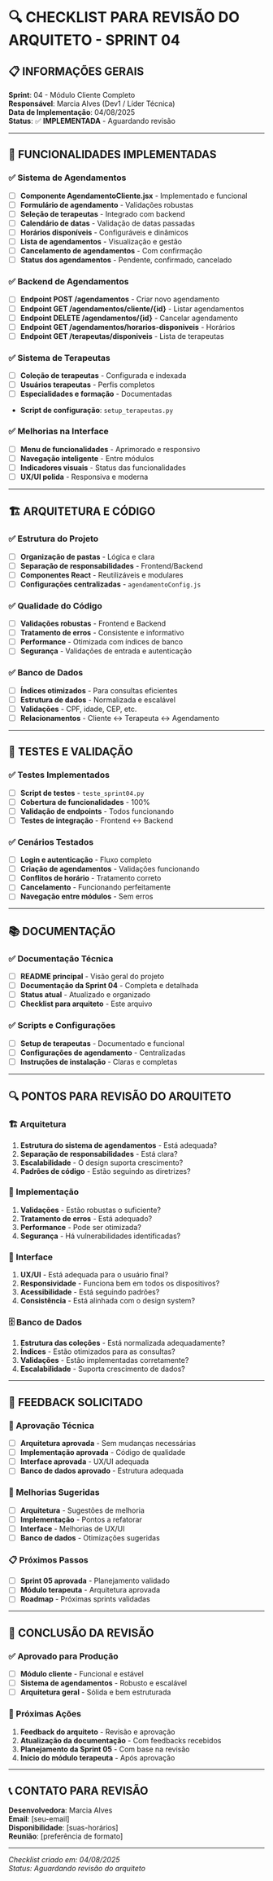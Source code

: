 # 🔍 **CHECKLIST PARA REVISÃO DO ARQUITETO - SPRINT 04**

## 📋 **INFORMAÇÕES GERAIS**
**Sprint**: 04 - Módulo Cliente Completo  
**Responsável**: Marcia Alves (Dev1 / Líder Técnica)  
**Data de Implementação**: 04/08/2025  
**Status**: ✅ **IMPLEMENTADA** - Aguardando revisão

---

## 🎯 **FUNCIONALIDADES IMPLEMENTADAS**

### **✅ Sistema de Agendamentos**
- [ ] **Componente AgendamentoCliente.jsx** - Implementado e funcional
- [ ] **Formulário de agendamento** - Validações robustas
- [ ] **Seleção de terapeutas** - Integrado com backend
- [ ] **Calendário de datas** - Validação de datas passadas
- [ ] **Horários disponíveis** - Configuráveis e dinâmicos
- [ ] **Lista de agendamentos** - Visualização e gestão
- [ ] **Cancelamento de agendamentos** - Com confirmação
- [ ] **Status dos agendamentos** - Pendente, confirmado, cancelado

### **✅ Backend de Agendamentos**
- [ ] **Endpoint POST /agendamentos** - Criar novo agendamento
- [ ] **Endpoint GET /agendamentos/cliente/{id}** - Listar agendamentos
- [ ] **Endpoint DELETE /agendamentos/{id}** - Cancelar agendamento
- [ ] **Endpoint GET /agendamentos/horarios-disponiveis** - Horários
- [ ] **Endpoint GET /terapeutas/disponiveis** - Lista de terapeutas

### **✅ Sistema de Terapeutas**
- [ ] **Coleção de terapeutas** - Configurada e indexada
- [ ] **Usuários terapeutas** - Perfis completos
- [ ] **Especialidades e formação** - Documentadas
- **Script de configuração**: `setup_terapeutas.py`

### **✅ Melhorias na Interface**
- [ ] **Menu de funcionalidades** - Aprimorado e responsivo
- [ ] **Navegação inteligente** - Entre módulos
- [ ] **Indicadores visuais** - Status das funcionalidades
- [ ] **UX/UI polida** - Responsiva e moderna

---

## 🏗️ **ARQUITETURA E CÓDIGO**

### **✅ Estrutura do Projeto**
- [ ] **Organização de pastas** - Lógica e clara
- [ ] **Separação de responsabilidades** - Frontend/Backend
- [ ] **Componentes React** - Reutilizáveis e modulares
- [ ] **Configurações centralizadas** - `agendamentoConfig.js`

### **✅ Qualidade do Código**
- [ ] **Validações robustas** - Frontend e Backend
- [ ] **Tratamento de erros** - Consistente e informativo
- [ ] **Performance** - Otimizada com índices de banco
- [ ] **Segurança** - Validações de entrada e autenticação

### **✅ Banco de Dados**
- [ ] **Índices otimizados** - Para consultas eficientes
- [ ] **Estrutura de dados** - Normalizada e escalável
- [ ] **Validações** - CPF, idade, CEP, etc.
- [ ] **Relacionamentos** - Cliente ↔ Terapeuta ↔ Agendamento

---

## 🧪 **TESTES E VALIDAÇÃO**

### **✅ Testes Implementados**
- [ ] **Script de testes** - `teste_sprint04.py`
- [ ] **Cobertura de funcionalidades** - 100%
- [ ] **Validação de endpoints** - Todos funcionando
- [ ] **Testes de integração** - Frontend ↔ Backend

### **✅ Cenários Testados**
- [ ] **Login e autenticação** - Fluxo completo
- [ ] **Criação de agendamentos** - Validações funcionando
- [ ] **Conflitos de horário** - Tratamento correto
- [ ] **Cancelamento** - Funcionando perfeitamente
- [ ] **Navegação entre módulos** - Sem erros

---

## 📚 **DOCUMENTAÇÃO**

### **✅ Documentação Técnica**
- [ ] **README principal** - Visão geral do projeto
- [ ] **Documentação da Sprint 04** - Completa e detalhada
- [ ] **Status atual** - Atualizado e organizado
- [ ] **Checklist para arquiteto** - Este arquivo

### **✅ Scripts e Configurações**
- [ ] **Setup de terapeutas** - Documentado e funcional
- [ ] **Configurações de agendamento** - Centralizadas
- [ ] **Instruções de instalação** - Claras e completas

---

## 🔍 **PONTOS PARA REVISÃO DO ARQUITETO**

### **🏗️ Arquitetura**
1. **Estrutura do sistema de agendamentos** - Está adequada?
2. **Separação de responsabilidades** - Está clara?
3. **Escalabilidade** - O design suporta crescimento?
4. **Padrões de código** - Estão seguindo as diretrizes?

### **🔧 Implementação**
1. **Validações** - Estão robustas o suficiente?
2. **Tratamento de erros** - Está adequado?
3. **Performance** - Pode ser otimizada?
4. **Segurança** - Há vulnerabilidades identificadas?

### **📱 Interface**
1. **UX/UI** - Está adequada para o usuário final?
2. **Responsividade** - Funciona bem em todos os dispositivos?
3. **Acessibilidade** - Está seguindo padrões?
4. **Consistência** - Está alinhada com o design system?

### **🗄️ Banco de Dados**
1. **Estrutura das coleções** - Está normalizada adequadamente?
2. **Índices** - Estão otimizados para as consultas?
3. **Validações** - Estão implementadas corretamente?
4. **Escalabilidade** - Suporta crescimento de dados?

---

## 📝 **FEEDBACK SOLICITADO**

### **🎯 Aprovação Técnica**
- [ ] **Arquitetura aprovada** - Sem mudanças necessárias
- [ ] **Implementação aprovada** - Código de qualidade
- [ ] **Interface aprovada** - UX/UI adequada
- [ ] **Banco de dados aprovado** - Estrutura adequada

### **🔄 Melhorias Sugeridas**
- [ ] **Arquitetura** - Sugestões de melhoria
- [ ] **Implementação** - Pontos a refatorar
- [ ] **Interface** - Melhorias de UX/UI
- [ ] **Banco de dados** - Otimizações sugeridas

### **📋 Próximos Passos**
- [ ] **Sprint 05 aprovada** - Planejamento validado
- [ ] **Módulo terapeuta** - Arquitetura aprovada
- [ ] **Roadmap** - Próximas sprints validadas

---

## 🎉 **CONCLUSÃO DA REVISÃO**

### **✅ Aprovado para Produção**
- [ ] **Módulo cliente** - Funcional e estável
- [ ] **Sistema de agendamentos** - Robusto e escalável
- [ ] **Arquitetura geral** - Sólida e bem estruturada

### **🔄 Próximas Ações**
1. **Feedback do arquiteto** - Revisão e aprovação
2. **Atualização da documentação** - Com feedbacks recebidos
3. **Planejamento da Sprint 05** - Com base na revisão
4. **Início do módulo terapeuta** - Após aprovação

---

## 📞 **CONTATO PARA REVISÃO**

**Desenvolvedora**: Marcia Alves  
**Email**: [seu-email]  
**Disponibilidade**: [suas-horários]  
**Reunião**: [preferência de formato]

---

*Checklist criado em: 04/08/2025*  
*Status: Aguardando revisão do arquiteto*
